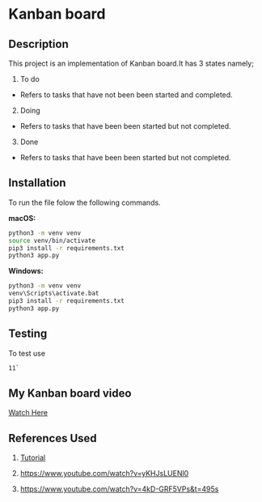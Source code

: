 # Kanban board

## Description

This project is an implementation of Kanban board.It has 3 states namely;

1. To do
- Refers to tasks that have not been been started and completed.
2. Doing
- Refers to tasks that have been been started but not completed.
3. Done
- Refers to tasks that have been been started but not completed.

## Installation

To run the file folow the following commands.

**macOS:**
```bash
python3 -m venv venv
source venv/bin/activate
pip3 install -r requirements.txt
python3 app.py
```

**Windows:**
```bash
python3 -m venv venv
venv\Scripts\activate.bat
pip3 install -r requirements.txt
python3 app.py
```

## Testing
To test use

```bash
11`
```

## My Kanban board video
[Watch Here](https://youtu.be/mnjtM2F5LN8)

## References Used
1. [Tutorial](https://github.com/PrettyPrinted/youtube_video_code/tree/master/2017/03/03/Build%20a%20User%20Login%20System%20With%20Flask-Login%2C%20Flask-WTForms%2C%20Flask-Bootstrap%2C%20and%20Flask-SQLAlchemy/building_user_login_system/finish)

2. https://www.youtube.com/watch?v=yKHJsLUENl0
3. https://www.youtube.com/watch?v=4kD-GRF5VPs&t=495s
